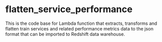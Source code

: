 # flatten_service_performance
This is the code base for Lambda function that extracts, transforms and flatten train services and related performance metrics data to the json format that can be imported to Redshift data warehouse.